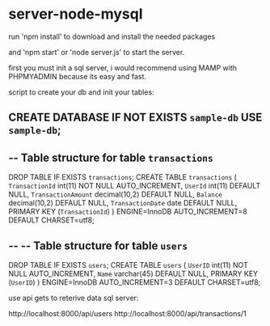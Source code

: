 # server-node-mysql

run 'npm install' to download and install the needed packages

and 'npm start' or 'node server.js' to start the server.

first you must init a sql server, i would recommend using MAMP with PHPMYADMIN because its easy and fast.

script to create your db and init your tables:

CREATE DATABASE  IF NOT EXISTS `sample-db` 
USE `sample-db`;
--
-- Table structure for table `transactions`
--
DROP TABLE IF EXISTS `transactions`;
CREATE TABLE `transactions` (
  `TransactionId` int(11) NOT NULL AUTO_INCREMENT,
  `UserId` int(11) DEFAULT NULL,
  `TransactionAmount` decimal(10,2) DEFAULT NULL,
  `Balance` decimal(10,2) DEFAULT NULL,
  `TransactionDate` date DEFAULT NULL,
  PRIMARY KEY (`TransactionId`)
) ENGINE=InnoDB AUTO_INCREMENT=8 DEFAULT CHARSET=utf8;

--
-- Table structure for table `users`
--
DROP TABLE IF EXISTS `users`;
CREATE TABLE `users` (
  `UserID` int(11) NOT NULL AUTO_INCREMENT,
  `Name` varchar(45) DEFAULT NULL,
  PRIMARY KEY (`UserID`)
) ENGINE=InnoDB AUTO_INCREMENT=3 DEFAULT CHARSET=utf8;


use api gets to reterive data sql server:

http://localhost:8000/api/users
http://localhost:8000/api/transactions/1
